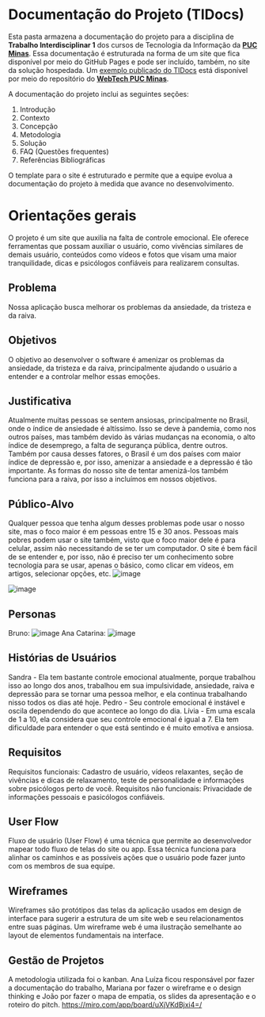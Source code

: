 # Documentação do Projeto (TIDocs)

Esta pasta armazena a documentação do projeto para a disciplina de **Trabalho Interdisciplinar 1** dos cursos de Tecnologia da Informação da **[PUC Minas](https://pucminas.br)**. Essa documentação é estruturada na forma de um site que fica disponível por meio do GitHub Pages e pode ser incluído, também, no site da solução hospedada. Um [exemplo publicado do TIDocs](https://webtech-puc-minas.github.io/ti1-template/) está disponível por meio do repositório do **[WebTech PUC Minas](https://github.com/webtech-pucminas)**.

A documentação do projeto inclui as seguintes seções:

1. Introdução
2. Contexto
3. Concepção
4. Metodologia
5. Solução
6. FAQ (Questões frequentes)
7. Referências Bibliográficas

O template para o site é estruturado e permite que a equipe evolua a documentação do projeto à medida que avance no desenvolvimento.

# Orientações gerais

O projeto é um site que auxilia na falta de controle emocional. Ele oferece ferramentas que possam auxiliar o usuário, como vivências similares de demais usuário, conteúdos como vídeos e fotos que visam uma maior tranquilidade, dicas e psicólogos confiáveis para realizarem consultas.

## Problema
Nossa aplicação busca melhorar os problemas da ansiedade, da tristeza e da raiva. 

## Objetivos

O objetivo ao desenvolver o software é amenizar os problemas da ansiedade, da tristeza e da raiva, principalmente ajudando o usuário a entender e a controlar melhor essas emoções.

## Justificativa
Atualmente muitas pessoas se sentem ansiosas, principalmente no Brasil, onde o índice de ansiedade é altíssimo. Isso se deve à pandemia, como nos outros países, mas também devido às várias mudanças na economia, o alto índice de desemprego, a falta de segurança pública, dentre outros. Também por causa desses fatores, o Brasil é um dos países com maior índice de depressão e, por isso, amenizar a ansiedade e a depressão é tão importante. As formas do nosso site de tentar amenizá-los também funciona para a raiva, por isso a incluímos em nossos objetivos.

## Público-Alvo
Qualquer pessoa que tenha algum desses problemas pode usar o nosso site, mas o foco maior é em pessoas entre 15 e 30 anos. Pessoas mais pobres podem usar o site também, visto que o foco maior dele é para celular, assim não necessitando de se ter um computador. O site é bem fácil de se entender e, por isso, não é preciso ter um conhecimento sobre tecnologia para se usar, apenas o básico, como clicar em vídeos, em artigos, selecionar opções, etc.
![image](https://github.com/ICEI-PUC-Minas-PMGCC-TI/ti-1-pmg-cc-m-20241-g12-falta-de-controle-emocional/assets/165681003/da5fc735-a15e-4966-8e66-63ce55d27cf4)

![image](https://github.com/ICEI-PUC-Minas-PMGCC-TI/ti-1-pmg-cc-m-20241-g12-falta-de-controle-emocional/assets/165681003/b17e553b-841e-40ca-9bdd-b6e88b10ba85)

## Personas
Bruno:
![image](https://github.com/ICEI-PUC-Minas-PMGCC-TI/ti-1-pmg-cc-m-20241-g12-falta-de-controle-emocional/assets/165681003/e55e63d6-be29-42bd-bd17-6eeeb3b5ae47)
Ana Catarina:
![image](https://github.com/ICEI-PUC-Minas-PMGCC-TI/ti-1-pmg-cc-m-20241-g12-falta-de-controle-emocional/assets/165681003/24df5d10-3df6-45f6-9060-2d79c9becefe)


## Histórias de Usuários
Sandra - Ela tem bastante controle emocional atualmente, porque trabalhou isso ao longo dos anos, trabalhou em sua impulsividade, ansiedade, raiva e depressão para se tornar uma pessoa melhor, e ela continua trabalhando nisso todos os dias até hoje.
Pedro - Seu controle emocional é instável e oscila dependendo do que acontece ao longo do dia.
Lívia - Em uma escala de 1 a 10, ela considera que seu controle emocional é igual a 7. Ela tem dificuldade para entender o que está sentindo e é muito emotiva e ansiosa.

## Requisitos
Requisitos funcionais:
Cadastro de usuário, vídeos relaxantes, seção de vivências e dicas de relaxamento, teste de personalidade e informações sobre psicólogos perto de você.
Requisitos não funcionais:
Privacidade de informações pessoais e pasicólogos confiáveis.

## User Flow

Fluxo de usuário (User Flow) é uma técnica que permite ao desenvolvedor mapear todo fluxo de telas do site ou app. Essa técnica funciona para alinhar os caminhos e as possíveis ações que o usuário pode fazer junto com os membros de sua equipe.

## Wireframes

Wireframes são protótipos das telas da aplicação usados em design de interface para sugerir a estrutura de um site web e seu relacionamentos entre suas páginas. Um wireframe web é uma ilustração semelhante ao layout de elementos fundamentais na interface.


## Gestão de Projetos
A metodologia utilizada foi o kanban.
Ana Luíza ficou responsável por fazer a documentação do trabalho, Mariana por fazer o wireframe e o design thinking e João por fazer o mapa de empatia, os slides da apresentação e o roteiro do pitch.
https://miro.com/app/board/uXjVKdBjxi4=/

